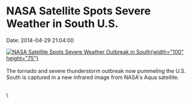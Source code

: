 NASA Satellite Spots Severe Weather in South U.S.
=================================================

Date: 2014-04-29 21:04:00

[![NASA Satellite Spots Severe Weather Outbreak in
South](http://www.jpl.nasa.gov/images/earth/tornados/20140429/pia18047-226.jpg){width="100"
height="75"}](http://www.jpl.nasa.gov/news/news.cfm?release=2014-135&rn=news.xml&rst=4130)\
\
The tornado and severe thunderstorm outbreak now pummeling the U.S.
South is captured in a new infrared image from NASA\'s Aqua satellite.

\
\
